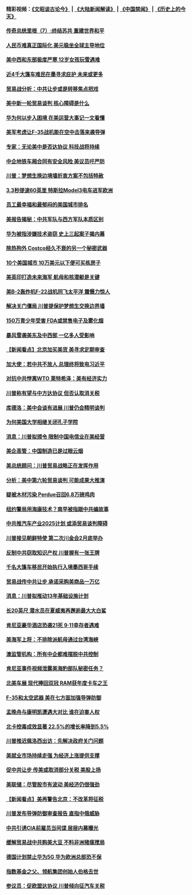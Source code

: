 #### 精彩视频：[《文昭谈古论今》](https://github.com/gfw-breaker/wenzhao/blob/master/README.md?t=01220030) | [《大陆新闻解读》](https://github.com/gfw-breaker/ntdtv-comedy/blob/master/README.md?t=01220030) | [《中国禁闻》](https://github.com/gfw-breaker/ntdtv-news/blob/master/README.md?t=01220030) | [《历史上的今天》](https://github.com/gfw-breaker/today-in-history/blob/master/README.md?t=01220030) 

#### [传奇总统里根（7）:终结苏共 重建世界和平](../pages/nsc412/n10992360.md?t=01220030) 

#### [人民币难真正国际化 美元稳坐全球主导地位](../pages/nsc412/n10992122.md?t=01220030) 

#### [美中西和东部极度严寒 12岁女孩玩雪遇难](../pages/nsc412/n10992121.md?t=01220030) 

#### [近4千大篷车难民在墨寻求庇护 未来或更多](../pages/nsc412/n10991987.md?t=01220030) 

#### [贸易战分析：中共让步或是转移焦点把戏](../pages/nsc412/n10992099.md?t=01220030) 

#### [美中新一轮贸易谈判 核心障碍是什么](../pages/nsc412/n10991931.md?t=01220030) 

#### [华为何以步入困境 在美运营大事记一文看懂](../pages/nsc412/n10991923.md?t=01220030) 

#### [美军考虑让F-35战机能在空中击落来袭导弹](../pages/nsc412/n10991166.md?t=01220030) 

#### [专家：无论美中是否达协议 科技战将持续](../pages/nsc412/n10990600.md?t=01220030) 

#### [中企地铁车厢合同有安全风险 美议员吁严防](../pages/nsc412/n10989908.md?t=01220030) 

#### [川普：梦想生换边境墙折衷方案不包括特赦](../pages/nsc412/n10989992.md?t=01220030) 

#### [3.3秒提速60英里 特斯拉Model3电车进军欧洲](../pages/nsc412/n10989887.md?t=01220030) 

#### [员工最幸福和最郁闷的美国城市排名](../pages/nsc412/n10989171.md?t=01220030) 

#### [美报告揭秘：中共军队与西方军队本质区别](../pages/nsc412/n10988007.md?t=01220030) 

#### [华为被指涉嫌技术盗窃 史上三起案子揭内幕](../pages/nsc412/n10988544.md?t=01220030) 

#### [除热狗外 Costco经久不衰的另一个秘密武器](../pages/nsc412/n10987854.md?t=01220030) 

#### [10个美国城市 10万美元以下便可买栋房子](../pages/nsc412/n10987722.md?t=01220030) 

#### [美英印打造未来海军 航母和核潜艇是关键](../pages/nsc412/n10940648.md?t=01220030) 

#### [美B-2轰炸机F-22战机同飞太平洋 震慑力惊人](../pages/nsc412/n10988582.md?t=01220030) 

#### [解决关门僵局 川普提保护梦想生交换边界墙](../pages/nsc412/n10988175.md?t=01220030) 

#### [150万青少年受害 FDA或禁售电子及雾化烟](../pages/nsc412/n10988186.md?t=01220030) 

#### [暴风雪袭美东及中西部 一亿多人受影响](../pages/nsc412/n10988131.md?t=01220030) 

#### [【新闻看点】北京加买美货 美寻求定期审查](../pages/nsc412/n10987864.md?t=01220030) 

#### [加大使：若中共不放人 总理终将致电习近平](../pages/nsc412/n10988091.md?t=01220030) 

#### [对抗中共悖离WTO 莱特希泽：美有经济实力](../pages/nsc412/n10988015.md?t=01220030) 

#### [川普称有望与中方达协议 但否认取消关税](../pages/nsc412/n10987938.md?t=01220030) 

#### [库德洛：美中会谈有进展 川普仍会精明谈判](../pages/nsc412/n10987906.md?t=01220030) 

#### [为何美国大学相继关闭孔子学院](../pages/nsc412/n10987695.md?t=01220030) 

#### [消息：川普拟颁令 限制中国电信业在美经营](../pages/nsc412/n10987255.md?t=01220030) 

#### [美企高管：中国制造已是过眼云烟](../pages/nsc412/n10986529.md?t=01220030) 

#### [美总统顾问：川普贸易战略正在发挥作用](../pages/nsc412/n10986320.md?t=01220030) 

#### [分析：美中第六轮贸易谈判 可能成果大推演](../pages/nsc412/n10986382.md?t=01220030) 

#### [疑被木材污染 Perdue召回6.8万磅鸡肉](../pages/nsc412/n10986295.md?t=01220030) 

#### [纽约警局用海康技术？南早被指跟中共编故事](../pages/nsc412/n10986039.md?t=01220030) 

#### [中共推汽车产业2025计划 或添贸易谈判障碍](../pages/nsc412/n10985839.md?t=01220030) 

#### [川普接见朝鲜特使 第二次川金会2月底举办](../pages/nsc412/n10986216.md?t=01220030) 

#### [反制中共窃取知识产权 川普握有一张王牌](../pages/nsc412/n10986046.md?t=01220030) 

#### [千名大篷车移民开始执行入境墨西哥手续](../pages/nsc412/n10986204.md?t=01220030) 

#### [贸易战传中共让步 承诺采购美商品一万亿](../pages/nsc412/n10985900.md?t=01220030) 

#### [消息：川普拟推动13年基础设施计划](../pages/nsc412/n10985743.md?t=01220030) 

#### [长20英尺 潜水员在夏威夷再邂逅最大大白鲨](../pages/nsc412/n10985690.md?t=01220030) 

#### [肯尼亚豪华酒店恐袭21死 9·11幸存者遇难](../pages/nsc412/n10985445.md?t=01220030) 

#### [美海军上将：不排除派航母通过台湾海峡](../pages/nsc412/n10984943.md?t=01220030) 

#### [澳监管机构：所有中企都难摆脱中共控制](../pages/nsc412/n10983591.md?t=01220030) 

#### [肯尼亚事件视频泄露美海豹部队秘密任务？](../pages/nsc412/n10984543.md?t=01220030) 

#### [北美车展 现代捧回双冠 RAM获年度卡车之王](../pages/nsc412/n10984064.md?t=01220030) 

#### [F-35和太空武器 美在七方面加强导弹防御](../pages/nsc412/n10984126.md?t=01220030) 

#### [孟晚舟与康明凯遭遇大对比 谁在迫害人权](../pages/nsc412/n10983804.md?t=01220030) 

#### [北卡控毒成效显著 22.5%的增长率降到5.5%](../pages/nsc412/n10983187.md?t=01220030) 

#### [川普推迟佩洛西出访：先解决政府关门问题](../pages/nsc412/n10983416.md?t=01220030) 

#### [美就业市场持续走强 为经济上涨提供支撑](../pages/nsc412/n10983238.md?t=01220030) 

#### [促中共让步 传美或取消部分关税 美股上扬](../pages/nsc412/n10983410.md?t=01220030) 

#### [美联储：尽管股市有波动 美经济仍很强劲](../pages/nsc412/n10983394.md?t=01220030) 

#### [【新闻看点】美再警告北京：不改革将征税](../pages/nsc412/n10982896.md?t=01220030) 

#### [川普发布导弹防御审查报告 直指中俄威胁](../pages/nsc412/n10982865.md?t=01220030) 

#### [中共引诱CIA前雇员当间谍 层层内幕曝光](../pages/nsc412/n10983054.md?t=01220030) 

#### [缓解贸易战中共购美大豆 不料非洲猪瘟搅局](../pages/nsc412/n10983126.md?t=01220030) 

#### [德国计划禁止华为5G 华为欧洲总部恐不保](../pages/nsc412/n10982951.md?t=01220030) 

#### [指数基金之父、领航集团创始人伯格去世](../pages/nsc412/n10982830.md?t=01220030) 

#### [参议员：促欧盟达协议 川普倾向征汽车关税](../pages/nsc412/n10982456.md?t=01220030) 


